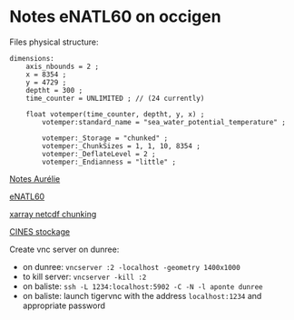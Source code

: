 # Notes eNATL60 on occigen

Files physical structure:

```
dimensions:
	axis_nbounds = 2 ;
	x = 8354 ;
	y = 4729 ;
	deptht = 300 ;
	time_counter = UNLIMITED ; // (24 currently)

	float votemper(time_counter, deptht, y, x) ;
		votemper:standard_name = "sea_water_potential_temperature" ;

		votemper:_Storage = "chunked" ;
		votemper:_ChunkSizes = 1, 1, 10, 8354 ;
		votemper:_DeflateLevel = 2 ;
		votemper:_Endianness = "little" ;

```

[Notes Aurélie](https://github.com/auraoupa/scripts-occigen-for-Arne)

[eNATL60](https://github.com/ocean-next/eNATL60/blob/master/02_experiment-setup.md)

[xarray netcdf chunking](https://github.com/pydata/xarray/issues/1440)

[CINES stockage](https://www.cines.fr/calcul/organisation-des-espaces-de-donnees/espaces-de-donnees-quotas-disques-restaurations-de-fichiers/)

Create vnc server on dunree:

- on dunree: `vncserver :2 -localhost -geometry 1400x1000`
- to kill server: `vncserver -kill :2`
- on baliste: `ssh -L 1234:localhost:5902 -C -N -l aponte dunree`
- on baliste: launch tigervnc with the address `localhost:1234` and appropriate password
